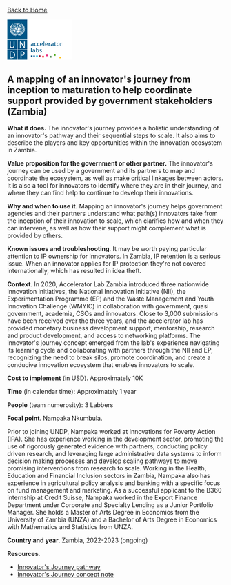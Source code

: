 [Back to Home](../../README.md)


<img src="../../public/imgs/UNDP_accelerator_labs_logo_vertical_color_RGB.png"  width="150" alt="undp_accelerator_labs_logo">



## A mapping of an innovator's journey from inception to maturation to help coordinate support provided by government stakeholders (Zambia)

**What it does.** The innovator's journey provides a holistic understanding of an innovator's pathway and their sequential steps to scale. It also aims to describe the players and key opportunities within the innovation ecosystem in Zambia.

**Value proposition for the government or other partner.** The innovator's journey can be used by a government and its partners to map and coordinate the ecosystem, as well as make critical linkages between actors. It is also a tool for innovators to identify where they are in their journey, and where they can find help to continue to develop their innovations.

**Why and when to use it**. Mapping an innovator's journey helps government agencies and their partners understand what path(s) innovators take from the inception of their innovation to scale, which clarifies how and when they can intervene, as well as how their support might complement what is provided by others.

**Known issues and troubleshooting**. It may be worth paying particular attention to IP ownership for innovators. In Zambia, IP retention is a serious issue. When an innovator applies for IP protection they're not covered internationally, which has resulted in idea theft.

**Context**. In 2020, Accelerator Lab Zambia introduced three nationwide innovation initiatives, the National Innovation Initiative (NII), the Experimentation Programme (EP) and the Waste Management and Youth Innovation Challenge (WMYIC) in collaboration with government, quasi government, academia, CSOs and innovators. Close to 3,000 submissions have been received over the three years, and the accelerator lab has provided monetary business development support, mentorship, research and product development, and access to networking platforms.
The innovator's journey concept emerged from the lab's experience navigating its learning cycle and collaborating with partners through the NII and EP, recognizing the need to break silos, promote coordination, and create a conducive innovation ecosystem that enables innovators to scale.

**Cost to implement** (in USD). Approximately 10K

**Time** (in calendar time): Approximately 1 year

**People** (team numerosity): 3 Labbers

**Focal point**. Nampaka Nkumbula.

Prior to joining UNDP, Nampaka worked at Innovations for Poverty Action (IPA). She has experience working in the development sector, promoting the use of rigorously generated evidence with partners, conducting policy driven research, and leveraging large administrative data systems to inform decision making processes and develop scaling pathways to move promising interventions from research to scale. Working in the Health, Education and Financial Inclusion sectors in Zambia, Nampaka also has experience in agricultural policy analysis and banking with a specific focus on fund management and marketing. As a successful applicant to the B360 internship at Credit Suisse, Nampaka worked in the Export Finance Department under Corporate and Specialty Lending as a Junior Portfolio Manager. She holds a Master of Arts Degree in Economics from the University of Zambia (UNZA) and a Bachelor of Arts Degree in Economics with Mathematics and Statistics from UNZA.

**Country and year**. Zambia, 2022-2023 (ongoing)

**Resources**.

- [Innovator's Journey pathway](https://undp.sharepoint.com/:b:/s/AcceleratorLabsNetwork/Een7LikxdrVCkkBRDr7K5lkBBDzbPS8P08vVxO6N-357VQ?e=2p9U3Y)
- [Innovator's Journey concept note](https://undp.sharepoint.com/:w:/s/AcceleratorLabsNetwork/ERJg9QjtcG9JktrMY93xprEBTmsVJIVLnSc2SnItifd5zA?e=SLsv3a)

